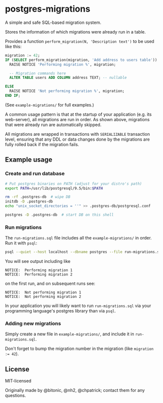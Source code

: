 # postgres-migrations

A simple and safe SQL-based migration system.

Stores the information of which migrations were already run in a table.

Provides a function `perform_migration(N, 'Description text')` to be used like this:

```sql
migration := 42;
IF (SELECT perform_migration(migration, 'Add address to users table')) THEN
  RAISE NOTICE 'Performing migration %', migration;

  -- Migration commands here
  ALTER TABLE users ADD COLUMN address TEXT; -- nullable

ELSE
  RAISE NOTICE 'Not performing migration %', migration;
END IF;
```

(See `example-migrations/` for full examples.)

A common usage pattern is that at the startup of your application
(e.g. its web-server), all migrations are run in order.
As shown above, migrations that were already run are automatically skipped.

All migrations are wrapped in transactions with `SERIALIZABLE` transaction
level, ensuring that any DDL or data changes done by the migrations
are fully rolled back if the migration fails.


## Example usage

### Create and run database

```bash
# Put postgres binaries on PATH (adjust for your distro's path)
export PATH=/usr/lib/postgresql/9.5/bin:$PATH

rm -rf .postgres-db  # wipe DB
initdb -D .postgres-db
echo "unix_socket_directories = ''" >> .postgres-db/postgresql.conf

postgres -D .postgres-db  # start DB on this shell
```

### Run migrations

The `run-migrations.sql` file includes all the `example-migrations/` in order. Run it with `psql`:

```bash
psql --quiet --host localhost --dbname postgres --file run-migrations.sql
```

You will see output including like

```
NOTICE:  Performing migration 1
NOTICE:  Performing migration 2
```

on the first run, and on subsequent runs see:

```
NOTICE:  Not performing migration 1
NOTICE:  Not performing migration 2
```

In your application you will likely want to run `run-migrations.sql` via your programming language's postgres library than via `psql`.


### Adding new migrations

Simply create a new file in `example-migrations/`, and include it in `run-migrations.sql`.

Don't forget to bump the migration number in the migration (like `migration := 42`).


## License

MIT-licensed

Originally made by @bitonic, @nh2, @chpatrick; contact them for any questions.
